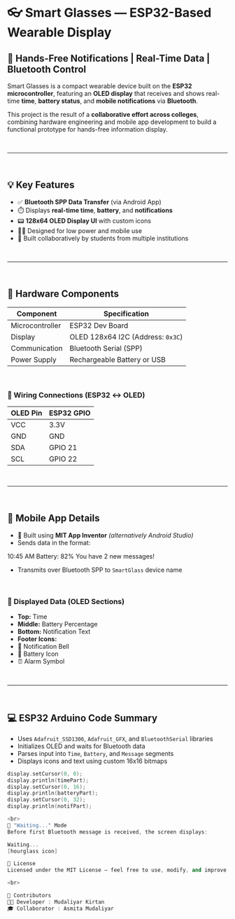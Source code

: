# 👓 Smart Glasses — ESP32-Based Wearable Display

## 🚀 Hands-Free Notifications | Real-Time Data | Bluetooth Control

Smart Glasses is a compact wearable device built on the **ESP32 microcontroller**, featuring an **OLED display** that receives and shows real-time **time**, **battery status**, and **mobile notifications** via **Bluetooth**.

This project is the result of a **collaborative effort across colleges**, combining hardware engineering and mobile app development to build a functional prototype for hands-free information display.

<br>
<hr>
<br>

## 💡 Key Features

- ✅ **Bluetooth SPP Data Transfer** (via Android App)
- ⏱️ Displays **real-time time**, **battery**, and **notifications**
- 📟 **128x64 OLED Display UI** with custom icons
- 👨‍🔧 Designed for low power and mobile use
- 🤝 Built collaboratively by students from multiple institutions

<br>
<hr>
<br>

## 🔧 Hardware Components

| Component           | Specification                     |
|---------------------|-----------------------------------|
| Microcontroller     | ESP32 Dev Board                   |
| Display             | OLED 128x64 I2C (Address: `0x3C`) |
| Communication       | Bluetooth Serial (SPP)            |
| Power Supply        | Rechargeable Battery or USB       |

<br>

### 🔌 Wiring Connections (ESP32 ↔ OLED)

| OLED Pin | ESP32 GPIO |
|----------|------------|
| VCC      | 3.3V       |
| GND      | GND        |
| SDA      | GPIO 21    |
| SCL      | GPIO 22    |

<br>
<hr>
<br>

## 📱 Mobile App Details

- 🔧 Built using **MIT App Inventor** *(alternatively Android Studio)*
- Sends data in the format:

10:45 AM
Battery: 82%
You have 2 new messages!

- Transmits over Bluetooth SPP to `SmartGlass` device name

<br>

### 🔋 Displayed Data (OLED Sections)

- **Top:** Time
- **Middle:** Battery Percentage
- **Bottom:** Notification Text
- **Footer Icons:**
- 🔔 Notification Bell
- 🔋 Battery Icon
- ⏰ Alarm Symbol

<br>
<hr>
<br>

## 💻 ESP32 Arduino Code Summary

- Uses `Adafruit_SSD1306`, `Adafruit_GFX`, and `BluetoothSerial` libraries
- Initializes OLED and waits for Bluetooth data
- Parses input into `Time`, `Battery`, and `Message` segments
- Displays icons and text using custom 16x16 bitmaps

```cpp
display.setCursor(0, 0);
display.println(timePart);
display.setCursor(0, 16);
display.println(batteryPart);
display.setCursor(0, 32);
display.println(notifPart);

<br>
🧠 "Waiting..." Mode
Before first Bluetooth message is received, the screen displays:

Waiting...
[hourglass icon]

📜 License
Licensed under the MIT License — feel free to use, modify, and improve.

<br>

🙌 Contributors
👨‍💻 Developer : Mudaliyar Kirtan
🎓 Collaborator : Asmita Mudaliyar

